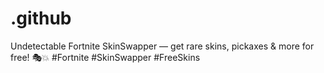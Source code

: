 # .github
Undetectable Fortnite SkinSwapper — get rare skins, pickaxes &amp; more for free! 🎭💥 #Fortnite #SkinSwapper #FreeSkins
